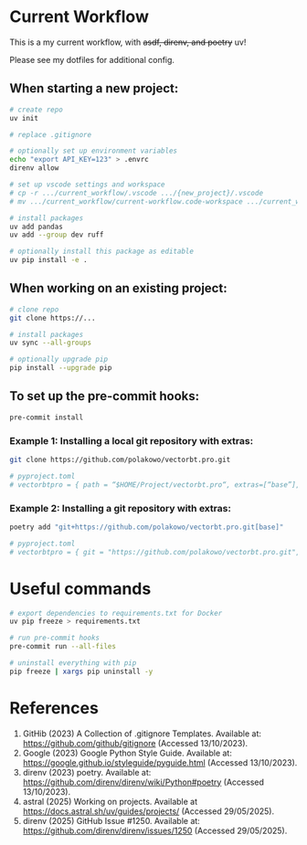 # Current Workflow
This is a my current workflow, with ~~asdf, direnv, and poetry~~ uv!

Please see my dotfiles for additional config.


## When starting a new project:
```zsh
# create repo
uv init

# replace .gitignore

# optionally set up environment variables
echo "export API_KEY=123" > .envrc
direnv allow

# set up vscode settings and workspace
# cp -r .../current_workflow/.vscode .../{new_project}/.vscode
# mv .../current_workflow/current-workflow.code-workspace .../current_workflow/{new-project}.code-workspace

# install packages
uv add pandas
uv add --group dev ruff

# optionally install this package as editable
uv pip install -e .
```

## When working on an existing project:
```zsh
# clone repo
git clone https://...

# install packages
uv sync --all-groups

# optionally upgrade pip
pip install --upgrade pip
```

## To set up the pre-commit hooks:
```zsh
pre-commit install
```

### Example 1: Installing a local git repository with extras:
```zsh
git clone https://github.com/polakowo/vectorbt.pro.git

# pyproject.toml
# vectorbtpro = { path = “$HOME/Project/vectorbt.pro“, extras=[“base”], develop = true }
```

### Example 2: Installing a git repository with extras:
```zsh
poetry add "git+https://github.com/polakowo/vectorbt.pro.git[base]"

# pyproject.toml
# vectorbtpro = { git = "https://github.com/polakowo/vectorbt.pro.git", extras = ["base"] } 
```

# Useful commands
```zsh
# export dependencies to requirements.txt for Docker
uv pip freeze > requirements.txt

# run pre-commit hooks
pre-commit run --all-files

# uninstall everything with pip
pip freeze | xargs pip uninstall -y
```


# References
1. GitHib (2023) A Collection of .gitignore Templates. Available at: https://github.com/github/gitignore (Accessed 13/10/2023).
2. Google (2023) Google Python Style Guide. Available at: https://google.github.io/styleguide/pyguide.html (Accessed 13/10/2023).
3. direnv (2023) poetry. Available at: https://github.com/direnv/direnv/wiki/Python#poetry (Accessed 13/10/2023).
4. astral (2025) Working on projects. Available at https://docs.astral.sh/uv/guides/projects/ (Accessed 29/05/2025).
5. direnv (2025) GitHub Issue #1250. Available at: https://github.com/direnv/direnv/issues/1250 (Accessed 29/05/2025).
